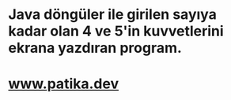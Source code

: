 # Java döngüler ile girilen sayıya kadar olan 4 ve 5'in kuvvetlerini ekrana yazdıran program.
# www.patika.dev
